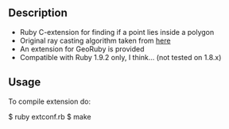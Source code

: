 ## Description

  * Ruby C-extension for finding if a point lies inside a polygon
  * Original ray casting algorithm taken from [here](http://www.visibone.com/inpoly/)
  * An extension for GeoRuby is provided
  * Compatible with Ruby 1.9.2 only, I think... (not tested on 1.8.x)

## Usage

To compile extension do:
  
  $ ruby extconf.rb
  $ make
